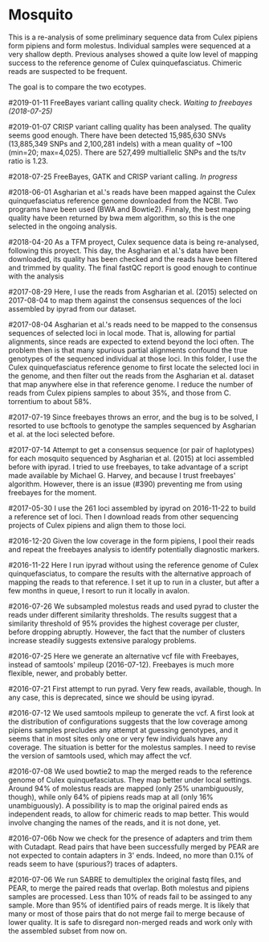# Mosquito

This is a re-analysis of some preliminary sequence data from Culex pipiens
form pipiens and form molestus. Individual samples were sequenced at a very
shallow depth. Previous analyses showed a quite low level of mapping success
to the reference genome of Culex quinquefasciatus. Chimeric reads are suspected
to be frequent.

The goal is to compare the two ecotypes.

#2019-01-11
FreeBayes variant calling quality check. *Waiting to freebayes (2018-07-25)*

#2019-01-07
CRISP variant calling quality has been analysed. The quality seems good enough.
There have been detected 15,985,630 SNVs (13,885,349 SNPs and 2,100,281 indels)
with a mean quality of ~100 (min=20; max=4,025). There are 527,499 multiallelic
SNPs and the ts/tv ratio is 1.23.

#2018-07-25
FreeBayes, GATK and CRISP variant calling. *In progress*

#2018-06-01
Asgharian et al.'s reads have been mapped against the Culex quinquefasciatus
reference genome downloaded from the NCBI. Two programs have been used (BWA
and Bowtie2). Finnaly, the best mapping quality have been returned by bwa mem
algorithm, so this is the one selected in the ongoing analysis.

#2018-04-20
As a TFM proyect, Culex sequence data is being re-analysed, following this
proyect. This day, the Asgharian et al.'s data have been downloaded, its
quality has been checked and the reads have been filtered and trimmed by
quality. The final fastQC report is good enough to continue with the analysis

#2017-08-29
Here, I use the reads from Asgharian et al. (2015) selected on 2017-08-04 to
map them against the consensus sequences of the loci assembled by ipyrad from
our dataset.

#2017-08-04
Asgharian et al.'s reads need to be mapped to the consensus sequences of selected
loci in local mode. That is, allowing for partial alignments, since reads are
expected to extend beyond the loci often. The problem then is that many spurious
partial alignments confound the true genotypes of the sequenced individual at
those loci. In this folder, I use the Culex quinquefasciatus reference genome
to first locate the selected loci in the genome, and then filter out the reads
from the Asgharian et al. dataset that map anywhere else in that reference genome.
I reduce the number of reads from Culex pipiens samples to about 35%, and those
from C. torrentium to about 58%.

#2017-07-19
Since freebayes throws an error, and the bug is to be solved, I resorted to use
bcftools to genotype the samples sequenced by Asgharian et al. at the loci selected
before.

#2017-07-14
Attempt to get a consensus sequence (or pair of haplotypes) for each mosquito
sequenced by Asgharian et al. (2015) at loci assembled before with ipyrad. I
tried to use freebayes, to take advantage of a script made available by Michael
G. Harvey, and because I trust freebayes' algorithm. However, there is an issue
(#390) preventing me from using freebayes for the moment.

#2017-05-30
I use the 261 loci assembled by ipyrad on 2016-11-22 to build a reference set
of loci. Then I download reads from other sequencing projects of Culex pipiens
and align them to those loci.

#2016-12-20
Given the low coverage in the form pipiens, I pool their reads and repeat the
freebayes analysis to identify potentially diagnostic markers.

#2016-11-22
Here I run ipyrad without using the reference genome of Culex quinquefasciatus,
to compare the results with the alternative approach of mapping the reads to that
reference. I set it up to run in a cluster, but after a few months in queue, I
resort to run it locally in avalon.

#2016-07-26
We subsampled molestus reads and used pyrad to cluster the reads under different
similarity thresholds. The results suggest that a similarity threshold of 95%
provides the highest coverage per cluster, before dropping abruptly. However, the
fact that the number of clusters increase steadily suggests extensive paralogy
problems.

#2016-07-25
Here we generate an alternative vcf file with Freebayes, instead of samtools'
mpileup (2016-07-12). Freebayes is much more flexible, newer, and probably better.

#2016-07-21
First attempt to run pyrad. Very few reads, available, though. In any case, this is
deprecated, since we should be using ipyrad.

#2016-07-12
We used samtools mpileup to generate the vcf. A first look at the distribution of
configurations suggests that the low coverage among pipiens samples precludes any
attempt at guessing genotypes, and it seems that in most sites only one or very few
individuals have any coverage. The situation is better for the molestus samples.
I need to revise the version of samtools used, which may affect the vcf.

#2016-07-08
We used bowtie2 to map the merged reads to the reference genome of Culex quinquefasciatus.
They map better under local settings. Around 94% of molestus reads are mapped (only
25% unambiguously, though), while only 64% of pipiens reads map at all (only 16%
unambiguously). A possibility is to map the original paired ends as independent
reads, to allow for chimeric reads to map better. This would involve changing the
names of the reads, and it is not done, yet.

#2016-07-06b
Now we check for the presence of adapters and trim them with Cutadapt. Read pairs
that have been successfully merged by PEAR are not expected to contain adapters
in 3' ends. Indeed, no more than 0.1% of reads seem to have (spurious?) traces of
adapters.

#2016-07-06
We run SABRE to demultiplex the original fastq files, and PEAR, to merge the
paired reads that overlap. Both molestus and pipiens samples are processed. Less
than 10% of reads fail to be assinged to any sample. More than 95% of identified
pairs of reads merge. It is likely that many or most of those pairs that do not
merge fail to merge because of lower quality. It is safe to disregard non-merged
reads and work only with the assembled subset from now on.

